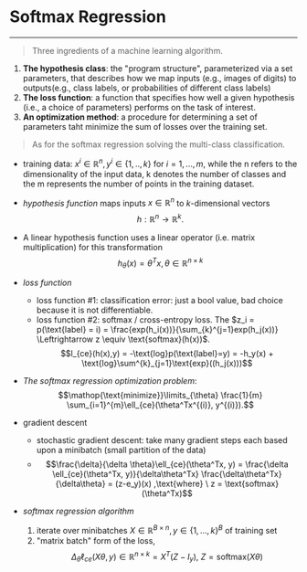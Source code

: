 # Softmax Regression
***

> Three ingredients of a machine learning algorithm.
1. **The hypothesis class**: the "program structure", parameterized via a set parameters, that describes how we map inputs (e.g., images of digits) to outputs(e.g., class labels, or probabilities of different class labels)
2. **The loss function**: a function that specifies how well a given hypothesis (i.e., a choice of parameters) performs on the task of interest.
3. **An optimization method**: a procedure for determining a set of parameters taht minimize the sum of losses over the training set.

> As for the softmax regression solving the multi-class classification.
- training data: $x^{i} \in \mathbb{R}^n, y^{i} \in \{1,..,k\}$ for $i = 1,...,m$, while the n refers to the dimensionality of the input data, k denotes the number of classes and the m represents the number of points in the training dataset.
- *hypothesis function* maps inputs $x \in \mathbb{R}^n$ to $k$-dimensional vectors
$$h: \mathbb{R}^n \to \mathbb{R}^k.$$

- A linear hypothesis function uses a linear operator (i.e. matrix multiplication) for this transformation 
$$h_\theta(x) = \theta^{T}x, \theta \in \mathbb{R}^{n \times k}$$ 
- *loss function*
    - loss function #1: classification error: just a bool value, bad choice because it is not differentiable.
    - loss function #2: softmax / cross-entropy loss. The $z_i = p(\text{label} = i) = \frac{exp(h_i(x))}{\sum_{k}^{j=1}exp(h_j(x))} \Leftrightarrow z \equiv \text{softmax}(h(x))$. $$l_{ce}(h(x),y) = -\text{log}p(\text{label}=y) = -h_y(x) + \text{log}\sum^{k}_{j=1}\text{exp}((h_j(x)))$$

- *The softmax regression optimization problem*: 
$$\mathop{\text{minimize}}\limits_{\theta} \frac{1}{m} \sum_{i=1}^{m}\ell_{ce}(\theta^Tx^{(i)}, y^{(i)}).$$

- gradient descent 
    - stochastic gradient descent: take many gradient steps each based upon a minibatch (small partition of the data)
    - $$\frac{\delta}{\delta \theta}\ell_{ce}(\theta^Tx, y) = \frac{\delta \ell_{ce}(\theta^Tx, y)}{\delta\theta^Tx} \frac{\delta\theta^Tx}{\delta\theta} = (z-e_y)(x) ,\text{where} \ z = \text{softmax}(\theta^Tx)$$

- *softmax regression algorithm*
    1. iterate over minibatches $X \in \mathbb{R}^{B\times n}, y \in \{1,...,k\}^{B}$ of training set
    2. "matrix batch" form of the loss, $$\Delta_\theta \ell_{ce}(X\theta, y) \in \mathbb{R}^{n \times k} = X^T(Z-I_y), \ Z=\text{softmax}(X\theta)$$

